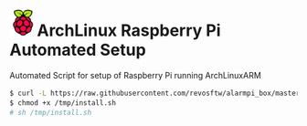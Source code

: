 # <img src="./raspi.png" width="48px">ArchLinux Raspberry Pi Automated Setup
Automated Script for setup of Raspberry Pi running ArchLinuxARM
```bash
$ curl -L https://raw.githubusercontent.com/revosftw/alarmpi_box/master/alarmpi_install.sh --output /tmp/install.sh
$ chmod +x /tmp/install.sh
# sh /tmp/install.sh
```
